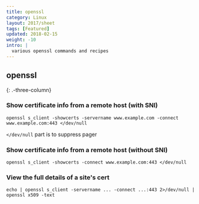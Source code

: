 ```yaml
---
title: openssl
category: Linux
layout: 2017/sheet
tags: [Featured]
updated: 2018-02-15
weight: -10
intro: |
  various openssl commands and recipes
---
```


openssl
-------
{: .-three-column}

### Show certificate info from a remote host (with SNI)

    openssl s_client -showcerts -servername www.example.com -connect www.example.com:443 </dev/null

`</dev/null` part is to suppress pager

### Show certificate info from a remote host (without SNI)

    openssl s_client -showcerts -connect www.example.com:443 </dev/null

### View the full details of a site's cert

    echo | openssl s_client -servername ... -connect ...:443 2>/dev/null | openssl x509 -text
